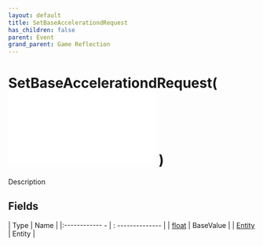 ```yaml
---
layout: default
title: SetBaseAccelerationdRequest
has_children: false
parent: Event
grand_parent: Game Reflection
---
```

# SetBaseAccelerationdRequest( ![ EntityEventBase ](game-reflection/events/entity_event_base.md) )
Description 

## Fields
| Type | Name |
|:------------ - | : -------------- |
| [float](game-reflection/components/float.md) | BaseValue |
| [Entity](game-reflection/classes/entity.md) | Entity |
